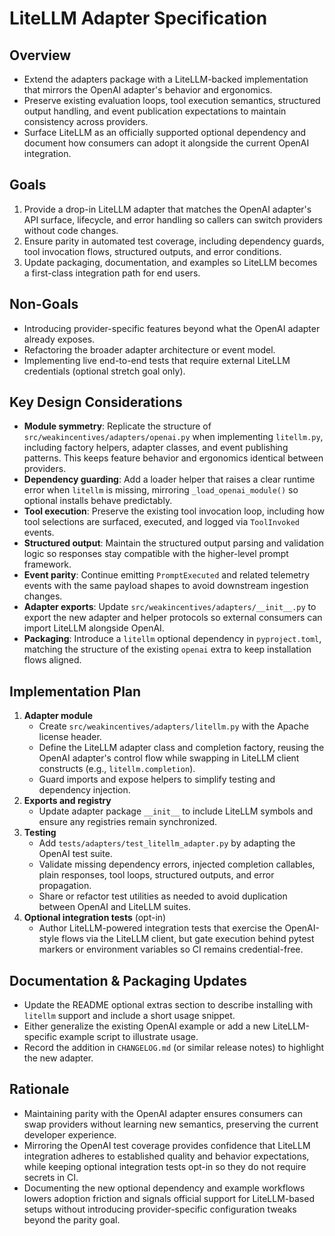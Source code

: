 # LiteLLM Adapter Specification

## Overview

- Extend the adapters package with a LiteLLM-backed implementation that mirrors the OpenAI adapter's behavior and ergonomics.
- Preserve existing evaluation loops, tool execution semantics, structured output handling, and event publication expectations to maintain consistency across providers.
- Surface LiteLLM as an officially supported optional dependency and document how consumers can adopt it alongside the current OpenAI integration.

## Goals

1. Provide a drop-in LiteLLM adapter that matches the OpenAI adapter's API surface, lifecycle, and error handling so callers can switch providers without code changes.
1. Ensure parity in automated test coverage, including dependency guards, tool invocation flows, structured outputs, and error conditions.
1. Update packaging, documentation, and examples so LiteLLM becomes a first-class integration path for end users.

## Non-Goals

- Introducing provider-specific features beyond what the OpenAI adapter already exposes.
- Refactoring the broader adapter architecture or event model.
- Implementing live end-to-end tests that require external LiteLLM credentials (optional stretch goal only).

## Key Design Considerations

- **Module symmetry**: Replicate the structure of `src/weakincentives/adapters/openai.py` when implementing `litellm.py`, including factory helpers, adapter classes, and event publishing patterns. This keeps feature behavior and ergonomics identical between providers.
- **Dependency guarding**: Add a loader helper that raises a clear runtime error when `litellm` is missing, mirroring `_load_openai_module()` so optional installs behave predictably.
- **Tool execution**: Preserve the existing tool invocation loop, including how tool selections are surfaced, executed, and logged via `ToolInvoked` events.
- **Structured output**: Maintain the structured output parsing and validation logic so responses stay compatible with the higher-level prompt framework.
- **Event parity**: Continue emitting `PromptExecuted` and related telemetry events with the same payload shapes to avoid downstream ingestion changes.
- **Adapter exports**: Update `src/weakincentives/adapters/__init__.py` to export the new adapter and helper protocols so external consumers can import LiteLLM alongside OpenAI.
- **Packaging**: Introduce a `litellm` optional dependency in `pyproject.toml`, matching the structure of the existing `openai` extra to keep installation flows aligned.

## Implementation Plan

1. **Adapter module**
   - Create `src/weakincentives/adapters/litellm.py` with the Apache license header.
   - Define the LiteLLM adapter class and completion factory, reusing the OpenAI adapter's control flow while swapping in LiteLLM client constructs (e.g., `litellm.completion`).
   - Guard imports and expose helpers to simplify testing and dependency injection.
1. **Exports and registry**
   - Update adapter package `__init__` to include LiteLLM symbols and ensure any registries remain synchronized.
1. **Testing**
   - Add `tests/adapters/test_litellm_adapter.py` by adapting the OpenAI test suite.
   - Validate missing dependency errors, injected completion callables, plain responses, tool loops, structured outputs, and error propagation.
   - Share or refactor test utilities as needed to avoid duplication between OpenAI and LiteLLM suites.
1. **Optional integration tests** (opt-in)
   - Author LiteLLM-powered integration tests that exercise the OpenAI-style flows via the LiteLLM client, but gate execution behind pytest markers or environment variables so CI remains credential-free.

## Documentation & Packaging Updates

- Update the README optional extras section to describe installing with `litellm` support and include a short usage snippet.
- Either generalize the existing OpenAI example or add a new LiteLLM-specific example script to illustrate usage.
- Record the addition in `CHANGELOG.md` (or similar release notes) to highlight the new adapter.

## Rationale

- Maintaining parity with the OpenAI adapter ensures consumers can swap providers without learning new semantics, preserving the current developer experience.
- Mirroring the OpenAI test coverage provides confidence that LiteLLM integration adheres to established quality and behavior expectations, while keeping optional integration tests opt-in so they do not require secrets in CI.
- Documenting the new optional dependency and example workflows lowers adoption friction and signals official support for LiteLLM-based setups without introducing provider-specific configuration tweaks beyond the parity goal.
